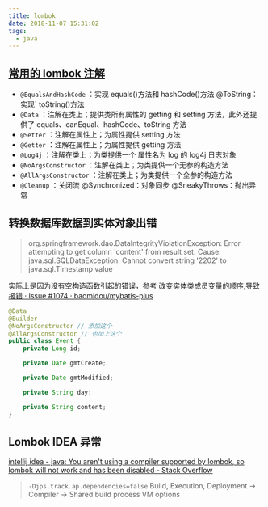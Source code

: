 ```yaml
---
title: lombok
date: 2018-11-07 15:31:02
tags:
  - java
---
```


## [常用的 lombok 注解](https://blog.csdn.net/mccand1234/article/details/53456411)

- `@EqualsAndHashCode` ：实现 equals()方法和 hashCode()方法 @ToString：实现` toString()方法
- `@Data` ：注解在类上；提供类所有属性的 getting 和 setting 方法，此外还提供了 equals、canEqual、hashCode、toString 方法
- `@Setter` ：注解在属性上；为属性提供 setting 方法
- `@Getter` ：注解在属性上；为属性提供 getting 方法
- `@Log4j` ：注解在类上；为类提供一个 属性名为 log 的 log4j 日志对象
- `@NoArgsConstructor` ：注解在类上；为类提供一个无参的构造方法
- `@AllArgsConstructor` ：注解在类上；为类提供一个全参的构造方法
- `@Cleanup` ：关闭流 @Synchronized：对象同步 @SneakyThrows：抛出异常

## 转换数据库数据到实体对象出错

> org.springframework.dao.DataIntegrityViolationException: Error attempting to get column 'content' from result set. Cause: java.sql.SQLDataException: Cannot convert string '2202' to java.sql.Timestamp value

实际上是因为没有空构造函数引起的错误，参考 [改变实体类成员变量的顺序,导致报错 · Issue #1074 · baomidou/mybatis-plus](https://github.com/baomidou/mybatis-plus/issues/1074)

```java
@Data
@Builder
@NoArgsConstructor // 添加这个
@AllArgsConstructor // 也加上这个
public class Event {
    private Long id;

    private Date gmtCreate;

    private Date gmtModified;

    private String day;

    private String content;
}
```

## Lombok IDEA 异常

[intellij idea - java: You aren't using a compiler supported by lombok, so lombok will not work and has been disabled - Stack Overflow](https://stackoverflow.com/questions/65128763/java-you-arent-using-a-compiler-supported-by-lombok-so-lombok-will-not-work-a)

> `-Djps.track.ap.dependencies=false`
> Build, Execution, Deployment -> Compiler -> Shared build process VM options
